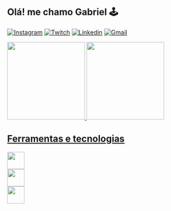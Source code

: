## Olá! me chamo Gabriel 🕹️

[![Instagram](https://img.shields.io/badge/Instagram-E4405F?style=for-the-badge&logo=instagram&logoColor=white)](#)
[![Twitch](https://img.shields.io/badge/Twitch-9146FF?style=for-the-badge&logo=twitch&logoColor=white)](#)
[![Linkedin](https://img.shields.io/badge/LinkedIn-0077B5?style=for-the-badge&logo=linkedin&logoColor=white)](https://www.linkedin.com/in/gabriel-teles-4b32a414b/)
[![Gmail](https://img.shields.io/badge/Gmail-D14836?style=for-the-badge&logo=gmail&logoColor=white)](mailto:gabrielteles.tms@gmail.com)

<div>
<a href="https://github.com/GabrielTelesDeveloper">
<img loading="lazy" height="180em" src="https://github-readme-stats.vercel.app/api/top-langs/?username=GabrielTelesDeveloper&layout=compact&langs_count=7&theme=tokyonight"/>
<img loading="lazy" height="180em" src="https://github-readme-stats.vercel.app/api?username=GabrielTelesDeveloper&show_icons=true&theme=tokyonight&include_all_commits=true&count_private=true"/>
</div>

## Ferramentas e tecnologias

<img loading="lazy" src="https://cdn.jsdelivr.net/gh/devicons/devicon/icons/docker/docker-plain-wordmark.svg" width="40" height="40"/><br/>
<img loading="lazy" src="https://cdn.jsdelivr.net/gh/devicons/devicon/icons/html5/html5-plain-wordmark.svg" width="40" height="40"/><br/>
<img loading="lazy" src="https://cdn.jsdelivr.net/gh/devicons/devicon/icons/css3/css3-plain-wordmark.svg" width="40" height="40"/><br/>

